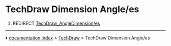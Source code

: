 # TechDraw Dimension Angle/es
1.  REDIRECT [TechDraw_AngleDimension/es](TechDraw_AngleDimension/es.md)



---
⏵ [documentation index](../README.md) > [TechDraw](TechDraw_Workbench.md) > TechDraw Dimension Angle/es
